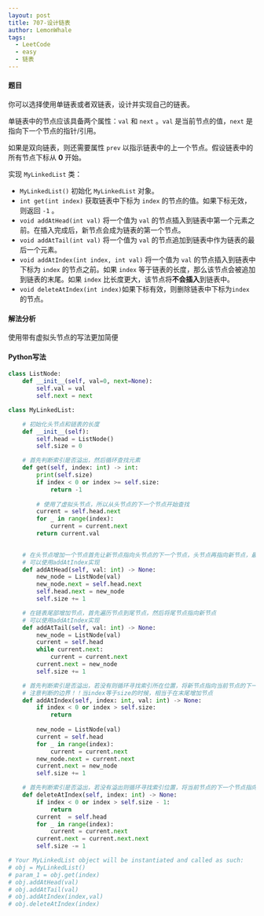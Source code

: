```yaml
---
layout: post
title: 707-设计链表
author: LemonWhale
tags:
  - LeetCode
  - easy
  - 链表
---
```

#### 题目   
你可以选择使用单链表或者双链表，设计并实现自己的链表。

单链表中的节点应该具备两个属性：`val` 和 `next` 。`val` 是当前节点的值，`next` 是指向下一个节点的指针/引用。

如果是双向链表，则还需要属性 `prev` 以指示链表中的上一个节点。假设链表中的所有节点下标从 **0** 开始。

实现 `MyLinkedList` 类：

- `MyLinkedList()` 初始化 `MyLinkedList` 对象。
- `int get(int index)` 获取链表中下标为 `index` 的节点的值。如果下标无效，则返回 `-1` 。
- `void addAtHead(int val)` 将一个值为 `val` 的节点插入到链表中第一个元素之前。在插入完成后，新节点会成为链表的第一个节点。
- `void addAtTail(int val)` 将一个值为 `val` 的节点追加到链表中作为链表的最后一个元素。
- `void addAtIndex(int index, int val)` 将一个值为 `val` 的节点插入到链表中下标为 `index` 的节点之前。如果 `index` 等于链表的长度，那么该节点会被追加到链表的末尾。如果 `index` 比长度更大，该节点将**不会插入**到链表中。
- `void deleteAtIndex(int index)`如果下标有效，则删除链表中下标为`index`的节点。
#### 解法分析
使用带有虚拟头节点的写法更加简便
#### Python写法
```Python
class ListNode:
    def __init__(self, val=0, next=None):
        self.val = val
        self.next = next

class MyLinkedList:

    # 初始化头节点和链表的长度
    def __init__(self):
        self.head = ListNode()
        self.size = 0

    # 首先判断索引是否溢出，然后循环查找元素
    def get(self, index: int) -> int:
        print(self.size)
        if index < 0 or index >= self.size:
            return -1
        
        # 使用了虚拟头节点，所以从头节点的下一个节点开始查找
        current = self.head.next    
        for _ in range(index):
            current = current.next
        return current.val
        

    # 在头节点增加一个节点首先让新节点指向头节点的下一个节点，头节点再指向新节点，最后更新链表长度
    # 可以使用addAtIndex实现
    def addAtHead(self, val: int) -> None:
        new_node = ListNode(val)
        new_node.next = self.head.next
        self.head.next = new_node
        self.size += 1

    # 在链表尾部增加节点，首先遍历节点到尾节点，然后将尾节点指向新节点
    # 可以使用addAtIndex实现
    def addAtTail(self, val: int) -> None:
        new_node = ListNode(val)
        current = self.head
        while current.next:
            current = current.next
        current.next = new_node
        self.size += 1

    # 首先判断索引是否溢出，若没有则循环寻找索引所在位置，将新节点指向当前节点的下一个节点，再将当前节点指向新节点
    # 注意判断的边界！！当index等于size的时候，相当于在末尾增加节点
    def addAtIndex(self, index: int, val: int) -> None:
        if index < 0 or index > self.size:
            return
        
        new_node = ListNode(val)
        current = self.head
        for _ in range(index):
            current = current.next
        new_node.next = current.next
        current.next = new_node
        self.size += 1

    # 首先判断索引是否溢出，若没有溢出则循环寻找索引位置，将当前节点的下一个节点指向下下个节点，链表长度减一
    def deleteAtIndex(self, index: int) -> None:
        if index < 0 or index > self.size - 1:
            return
        current  = self.head
        for _ in range(index):
            current = current.next
        current.next = current.next.next
        self.size -= 1

# Your MyLinkedList object will be instantiated and called as such:
# obj = MyLinkedList()
# param_1 = obj.get(index)
# obj.addAtHead(val)
# obj.addAtTail(val)
# obj.addAtIndex(index,val)
# obj.deleteAtIndex(index)
```

